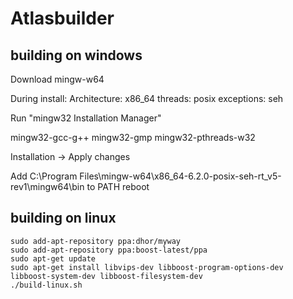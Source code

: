 # Atlasbuilder

## building on windows

Download mingw-w64

During install:
Architecture: x86_64
threads: posix
exceptions: seh

Run "mingw32 Installation Manager"

mingw32-gcc-g++
mingw32-gmp
mingw32-pthreads-w32

Installation -> Apply changes

Add C:\Program Files\mingw-w64\x86_64-6.2.0-posix-seh-rt_v5-rev1\mingw64\bin to PATH
reboot

## building on linux

```
sudo add-apt-repository ppa:dhor/myway
sudo add-apt-repository ppa:boost-latest/ppa
sudo apt-get update
sudo apt-get install libvips-dev libboost-program-options-dev libboost-system-dev libboost-filesystem-dev
./build-linux.sh
```
